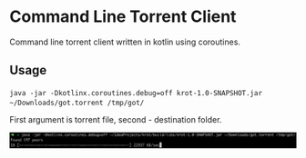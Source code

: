 # Command Line Torrent Client
Command line torrent client written in kotlin using coroutines.

## Usage
`java -jar -Dkotlinx.coroutines.debug=off krot-1.0-SNAPSHOT.jar ~/Downloads/got.torrent /tmp/got/`

First argument is torrent file, second - destination folder.

![Usage example](pics/screenshot.png)